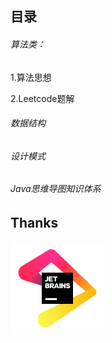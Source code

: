 ## **目录**

###### 算法类：

1.算法思想

2.Leetcode题解

###### 数据结构

###### 设计模式

###### Java思维导图知识体系

## Thanks

[<img alt="PyCharm" height="150" src="jb_beam.png" width="150"/>]( https://jb.gg/OpenSourceSupport.)